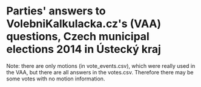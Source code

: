 # Parties' answers to VolebniKalkulacka.cz's (VAA) questions, Czech municipal elections 2014 in Ústecký kraj

Note: there are only motions (in vote_events.csv), which were really used in the VAA, but there are all answers in the votes.csv. Therefore there may be some votes with no motion information.